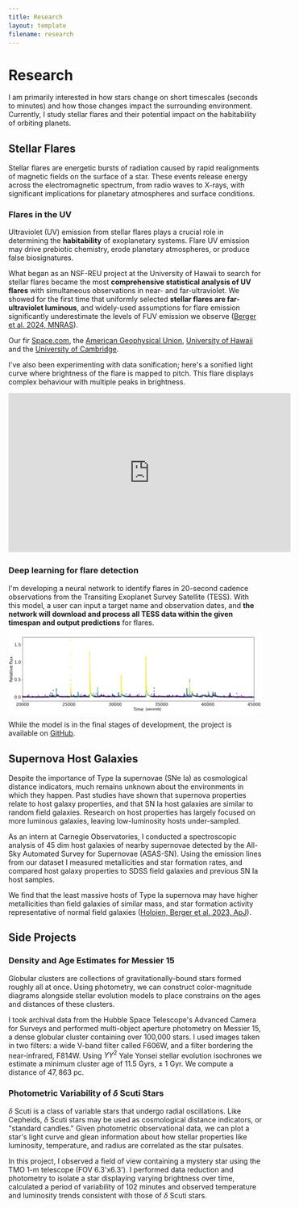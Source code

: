 ```yaml
---
title: Research
layout: template
filename: research
--- 
```


# Research

I am primarily interested in how stars change on short timescales (seconds to minutes) and how those changes impact the surrounding environment.
Currently, I study stellar flares and their potential impact on the habitability of orbiting planets. 

## Stellar Flares
Stellar flares are energetic bursts of radiation caused by rapid realignments of magnetic fields on the surface of a star. These events release energy across the electromagnetic spectrum, from radio waves to X-rays, with significant implications for planetary atmospheres and surface conditions.

### Flares in the UV

Ultraviolet (UV) emission from stellar flares plays a crucial role in determining the **habitability** of exoplanetary systems. Flare UV emission may drive prebiotic chemistry, erode planetary atmospheres, or produce false biosignatures.

What began as an NSF-REU project at the University of Hawaii to search for stellar flares became the most **comprehensive statistical analysis of UV flares** with simultaneous observations in near- and far-ultraviolet. We showed for the first time that uniformly selected **stellar flares are far-ultraviolet luminous**, and widely-used assumptions for flare emission significantly underestimate the levels of FUV emission we observe ([Berger et al. 2024, MNRAS](https://academic.oup.com/mnras/article/532/4/4436/7725642)).

Our fir [Space.com](https://www.space.com/red-dwarf-stars-uv-radation-harmful-to-life), the [American Geophysical Union](https://eos.org/articles/small-stars-produce-mighty-uv-flares), [University of Hawaii](https://www.hawaii.edu/news/2024/08/05/risks-to-planets-that-could-host-life/) and the [University of Cambridge](https://www.cam.ac.uk/research/news/astronomers-uncover-risks-to-planets-that-could-host-life).

I've also been experimenting with data sonification; here's a sonified light curve where brightness of the flare is mapped to pitch. This flare displays complex behaviour with multiple peaks in brightness.

<iframe width="560" height="315" src="https://www.youtube.com/embed/GS9zs6-GDws?si=R0ovySS7AW7R5hLk" title="YouTube video player" frameborder="0" allow="accelerometer; autoplay; clipboard-write; encrypted-media; gyroscope; picture-in-picture; web-share" referrerpolicy="strict-origin-when-cross-origin" allowfullscreen></iframe>


### Deep learning for flare detection
I'm developing a neural network to identify flares in 20-second cadence observations from the Transiting Exoplanet Survey Satellite (TESS). With this model, a user can input a target name and observation dates, and **the network will download and process all TESS data within the given timespan and output predictions** for flares.

<div style="display: flex; align-items: center;">
    <img src="flare_predictions.png" alt="Flare predictions" style="margin: auto; width: 600px;">
</div>

While the model is in the final stages of development, the project is available on [GitHub](https://github.com/veraberger/flarenet).

## Supernova Host Galaxies
Despite the importance of Type Ia supernovae (SNe Ia) as cosmological distance indicators, much remains unknown about the environments in which they happen. Past studies have shown that supernova properties relate to host galaxy properties, and that SN Ia host galaxies are similar to random field galaxies. Research on host properties has largely focused on more luminous galaxies, leaving low-luminosity hosts under-sampled. 

As an intern at Carnegie Observatories, I conducted a spectroscopic analysis of 45 dim host galaxies of nearby supernovae detected by the All-Sky Automated Survey for Supernovae (ASAS-SN). Using the emission lines from our dataset I measured metallicities and star formation rates, and compared host galaxy properties to SDSS field galaxies and previous SN Ia host samples. 

We find that the least massive hosts of Type Ia supernova may have higher metallicities than field galaxies of similar mass, and star formation activity representative of normal field galaxies ([Holoien, Berger et al. 2023, ApJ](https://iopscience.iop.org/article/10.3847/1538-4357/acce35)).

## Side Projects
### Density and Age Estimates for Messier 15
Globular clusters are collections of gravitationally-bound stars formed roughly all at once. Using photometry, we can construct color-magnitude diagrams alongside stellar evolution models to place constrains on the ages and distances of these clusters. 

I took archival data from the Hubble Space Telescope's Advanced Camera for Surveys and performed multi-object aperture photometry on Messier 15, a dense globular cluster containing over 100,000 stars. I used images taken in two filters: a wide V-band filter called F606W, and  a filter bordering the near-infrared, F814W. Using $YY^2$ Yale Yonsei stellar evolution isochrones we estimate a minimum cluster age of 11.5 Gyrs, $\pm$ 1 Gyr. We compute a distance of $47,863$ pc.

### Photometric Variability of $\delta$ Scuti Stars
$\delta$ Scuti is a class of variable stars that undergo radial oscillations. Like Cepheids, $\delta$ Scuti stars may be used as cosmological distance indicators, or "standard candles." Given photometric observational data, we can plot a star's light curve and glean information about how stellar properties like luminosity, temperature, and radius are correlated as the star pulsates. 

In this project, I observed a field of view containing a mystery star using the TMO 1-m telescope (FOV 6.3'x6.3').  I performed data reduction and photometry to isolate a star displaying varying brightness over time, calculated a period of variability of 102 minutes and observed temperature and luminosity trends consistent with those of $\delta$ Scuti stars.
